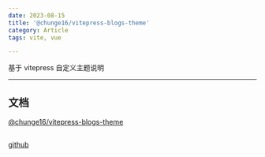 ```yaml
---
date: 2023-08-15 
title: '@chunge16/vitepress-blogs-theme'
category: Article
tags: vite, vue

---
```


基于 vitepress 自定义主题说明

---

## <div class="i-[carbon/document]" /> 文档

[@chunge16/vitepress-blogs-theme](https://chunge16.github.io/vitepress-blogs-theme/)
## <div class="i-[logos/github-icon]" />

[github](https://github.com/chunge16/vitepress-blogs-theme)
